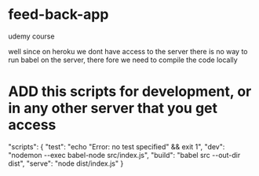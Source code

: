 # feed-back-app

udemy course

well since on heroku we dont have access to the server there is no way to run babel on the server, there fore we need to compile the code locally

# ADD this scripts for development, or in any other server that you get access

"scripts": {
"test": "echo \"Error: no test specified\" && exit 1",
"dev": "nodemon --exec babel-node src/index.js",
"build": "babel src --out-dir dist",
"serve": "node dist/index.js"
}

